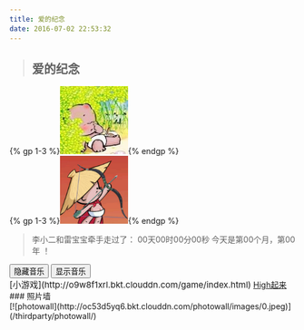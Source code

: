 ```yaml
---
title: 爱的纪念
date: 2016-07-02 22:53:32
---
```

>## 爱的纪念

<div id="headouter"><div id="headinner1">{% gp 1-3 %}<img id="mylove_tess" src="/images/lqw.jpg" width="120" height="120" onmouseover="imgStop('mylove_wuxubj');imgStop('mylove_tess')" onmouseout="imgStart('mylove_wuxubj');imgStart('mylove_tess')" />{% endgp %}</div><div id="headinner2">{% gp 1-3 %}<img id="mylove_wuxubj" src="/images/avatar.jpg" width="120" height="120" onmouseover="imgStop('mylove_wuxubj');imgStop('mylove_tess')" onmouseout="imgStart('mylove_wuxubj');imgStart('mylove_tess')" />{% endgp %}</div></div>
<blockquote class="blockquote-center" id="clear"><div id="lovelqw">李小二和雷宝宝牵手走过了：
    <span id="t_d">00</span>天<span id="t_h">00</span>时<span id="t_m">00</span>分<span id="t_s">00</span>秒
<span id="loveYear">今天是第<span id="t_month">00</span>个月，第<span id="t_year">00</span>年 ！</span></div></blockquote><form><!--当点击相应按钮，执行相应操作，为按钮添加相应事件--><input type="button" id="bthidden" onclick="hideElement('music');showElement('btshow');hideElement('bthidden')" value="隐藏音乐" > <input type="button" id="btshow" class="hidden" onclick="showElement('music');showElement('bthidden');hideElement('btshow')" value="显示音乐" ></form><div class="demo" id="music"><div id="player3" class="aplayer"></div></div>
<span style="font-size: 15px;">[小游戏](http://o9w8f1xrl.bkt.clouddn.com/game/index.html)</span>
<a title="小high一下~" rel="alternate" class="mw-harlem_shake_slow wobble shake" href="javascript:shake()">High起来</a>
### 照片墙
<div class="imageborder">[![photowall](http://oc53d5yq6.bkt.clouddn.com/photowall/images/0.jpeg)](/thirdparty/photowall/)</div>
<link rel="stylesheet" href="/css/mycss/underline.css">
<link rel="stylesheet" href="http://o9w8f1xrl.bkt.clouddn.com/APlayer/APlayer.min.css">
<link rel="stylesheet" href="/css/mycss/mylove.css">
<script src="http://o9w8f1xrl.bkt.clouddn.com/APlayer/APlayer.min.js"></script>
<script src="/js/myscript/mylove.js"></script>

